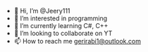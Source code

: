 - 👋 Hi, I’m @Jeery111
- 👀 I’m interested in programming
- 🌱 I’m currently learning C#, C++
- 💞️ I’m looking to collaborate on YT
- 📫 How to reach me gerirabi1@outlook.com

<!---
Jeery111/Jeery111 is a ✨ special ✨ repository because its `README.md` (this file) appears on your GitHub profile.
You can click the Preview link to take a look at your changes.
--->
